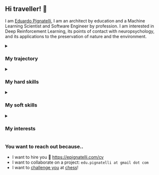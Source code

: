 
Hi traveller! :wave:
---

I am [Eduardo Pignatelli](https://epignatelli.com), I am an architect by education and a Machine Learning Scientist and Software Engineer by profession.
I am interested in Deep Reinforcement Learning, its points of contact with neuropsychology, and its applications to the preservation of nature and the environment.

<details>
  <summary><h3>My trajectory</h3></summary>
  
In my job positions I have:
1. Used <ins>Multi-Objective Genetic Algorithms</ins> to design the [acoustics]() and the [structure]() of human habitats as a [Computational Architect]()
1. Helped design [British stadia]() using <ins>machine learning</ins> as an [Intern]() in the Stadia Atmosphere team at BuroHappold Engineering
1. <ins>Led</ins> the agile development of the <ins>UI/UX</ins> of the [BHoM]()
1. <ins>Co-lead</ins> the design of the <ins>software architecture</ins> of the [BHoM]() at BuroHappold Engineering
1. <ins>Led</ins> the <ins>Applied Machine Learning and Decision Making</ins> group at BuroHappold Engineering
1. Conducted research in <ins>Deep Learning and Computer Vision</ins> methods for the <ins>physiological modeling</ins> of cardiac tissue under arrythmya, at the **Imperial College London**
1. Started a <ins>PhD</ins> in Reinforcement Learning to study the Credit Assignment Problem (I know, I am late, I was busy), at UCL.
  
</details>

<details>
  <summary><h3>My hard skills</h3></summary>
  
- <ins>Programming</ins> is a second nature to me (C# / .NET, Python, C++, Javascript), as well as agile (and SCRUM) development. `jax`, `pytorch`, `gym`, and anything has got to do with RL and DL.
- Data (structured, unstructured, online), <ins>databases</ins> (noSQL, please) and modelling (Reinforcement Learning, Deep Learning, Physics) yada yada..
  
</details>
  
  
<details>
  <summary><h3>My soft skills</h3></summary>
  
- I love working in groups and I work best in those, with a shared long-term objective and individual short-term responsibilities.

- I am passionate, I do something if I believe in it. If I don't believe in it, I don't do it well. If you want the best out of me, tell me why the task is important, and I'll care for it, and dedicate my time, my mind to it. 
  
  </details>


<details>
  <summary><h3>My interests</h3></summary>  
  
- I am interested in <ins>psychology</ins> (especially development psychology and neuropsychology), <ins>neuroscience</ins> and the mind (biological, synthetic, if any).

- I <ins>teach</ins> -- I love teaching -- and I meander through the world -- I love the world -- often looking for quite,
spiritual places far from the noise of the worldly life, seeking for that the ancient, lost craftmanships that every culture has.

- My alter ego (one of many) is a <ins>cook</ins> -- and my send home is a kitchen.
  
  </details>


### You want to reach out because..
- I want to hire you :crossed_fingers: https://epignatelli.com/cv
- I want to collaborate on a project: `edu.pignatelli at gmail dot com`
- I want to [challenge you](https://lichess.org/@/epignatelli)  at <ins>chess</ins>!
